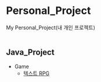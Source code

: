 # Personal_Project
My Personal_Project(내 개인 프로젝트)
</br></br>

## Java_Project
- Game
    - [텍스트 RPG](https://github.com/crupy/Personal_Project/blob/master/Java/Game/TextAdventure/src/tutorials/Main.java)
